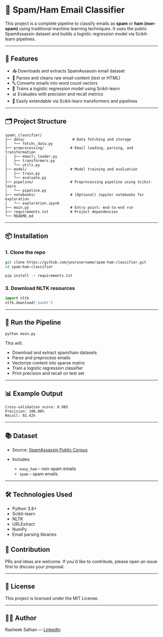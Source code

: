 # 📧 Spam/Ham Email Classifier

This project is a complete pipeline to classify emails as **spam** or **ham (non-spam)** using traditional machine learning techniques. It uses the public SpamAssassin dataset and builds a logistic regression model via Scikit-learn pipelines.

---

## 🚀 Features

- 📥 Downloads and extracts SpamAssassin email dataset
- 📄 Parses and cleans raw email content (text or HTML)
- 🔤 Converts emails into word count vectors
- 🧠 Trains a logistic regression model using Scikit-learn
- 📊 Evaluates with precision and recall metrics
- 🔌 Easily extendable via Scikit-learn transformers and pipelines

---

## 🗂️ Project Structure

```
spam\_classifier/
├── data/                      # Data fetching and storage
│   └── fetch\_data.py
├── preprocessing/            # Email loading, parsing, and transformation
│   ├── email\_loader.py
│   ├── transformers.py
│   └── utils.py
├── model/                    # Model training and evaluation
│   ├── train.py
│   └── evaluate.py
├── pipeline/                 # Preprocessing pipeline using Scikit-learn
│   └── pipeline.py
├── notebooks/                # (Optional) Jupyter notebooks for exploration
│   └── exploration.ipynb
├── main.py                   # Entry point: end-to-end run
├── requirements.txt          # Project dependencies
└── README.md

```

---

## 📦 Installation

### 1. Clone the repo

```bash
git clone https://github.com/yourusername/spam-ham-classifier.git
cd spam-ham-classifier
```


```bash
pip install -r requirements.txt
```

### 3. Download NLTK resources

```python
import nltk
nltk.download('punkt')
```

---

## 🧪 Run the Pipeline

```bash
python main.py
```

This will:

* Download and extract spam/ham datasets
* Parse and preprocess emails
* Vectorize content into sparse matrix
* Train a logistic regression classifier
* Print precision and recall on test set

---

## 📊 Example Output

```
Cross-validation score: 0.985
Precision: 100.00%
Recall: 92.42%
```

---

## 📚 Dataset

* Source: [SpamAssassin Public Corpus](http://spamassassin.apache.org/publiccorpus/)
* Includes:

  * `easy_ham` – non-spam emails
  * `spam` – spam emails

---

## 🛠️ Technologies Used

* Python 3.8+
* Scikit-learn
* NLTK
* URLExtract
* NumPy
* Email parsing libraries


## 🤝 Contribution

PRs and ideas are welcome. If you'd like to contribute, please open an issue first to discuss your proposal.

---

## 📄 License

This project is licensed under the MIT License.

---

## 👨‍💻 Author

Rasheek Salhan — [LinkedIn](https://www.linkedin.com/in/rasheek16)

